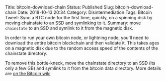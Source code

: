Title: bitcoin-download-chain
Status: Published
Slug: bitcoin-download-chain
Date: 2018-10-13 20:34
Category: Disintermediation
Tags: Bitcoin
Tweet: Sync a BTC node for the first time, quickly, on a spinning disk by moving chainstate to an SSD and symlinking to it. 
Summary: move `chainstate` to an SSD and symlink to it from the magnetic disk.

In order to run your own bitcoin node, or lightning node, you'll need to
download the entire bitcoin blockchain and then validate it. This takes ages on
a magnetic disk due to the random access speed of the contents of the
chainstate directory.

To remove this bottle-kneck, move the chainstate directory to an SSD (its only
a few GB) and symlink to it from the bitcoin data directory. More details are
[on the Bitcoin wiki](https://en.bitcoin.it/wiki/Splitting_the_data_directory)
